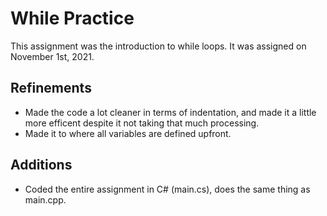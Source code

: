 # While Practice
This assignment was the introduction to while loops. It was assigned on November 1st, 2021.

## Refinements
- Made the code a lot cleaner in terms of indentation, and made it a little more efficent despite it not taking that much processing. 
- Made it to where all variables are defined upfront. 

## Additions
- Coded the entire assignment in C# (main.cs), does the same thing as main.cpp.

